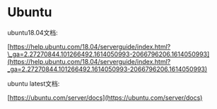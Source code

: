 # Ubuntu

ubuntu18.04文档:

[https://help.ubuntu.com/18.04/serverguide/index.html?\_ga=2.27270844.101266492.1614050993-2066796206.1614050993](https://help.ubuntu.com/18.04/serverguide/index.html?_ga=2.27270844.101266492.1614050993-2066796206.1614050993)

ubuntu latest文档:

[https://ubuntu.com/server/docs](https://ubuntu.com/server/docs)


